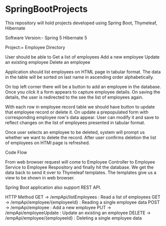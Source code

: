 # SpringBootProjects
This repository will hold projects developed using Spring Boot, Thymeleaf, Hibernate

Software Version:- Spring 5
		   Hibernate 5

Project:= Employee Directory

User should be able to
	Get a list of employees
	Add a new employee
	Update an existing employee
	Delete an employee
  

Application should list employees on HTML page in tabular format. The data in the table will be sorted on last name in ascending order alphabetically.

On top left corner there will be a button to add an employee in the database. Once you click it a form appears to capture employee details. On saving the details, the user is redirected to the see the list of employees again.

With each row in employee record table we should have button to update that employee record or delete it. On update a prepopulated form with corresponding employee row's data appear. User can modify it and save to reflect changes on the list of employees presented in tabular format.

Once user selects an employee to be deleted, system will prompt us whether we want to delete the record. After user confirms deletion the list of employees on HTMl page is refreshed. 


Code Flow

From web browser request will come to Employee Controller to Employee Service to Employee Respository and finally hit the database.
We get the data back to send it over to Thymeleaf templates. The templates give us a view to be shown in web browser.

Spring Boot application also support REST API.

HTTP Method
  GET      -> /empApi/listEmployees :  Read a list of employees
  GET      -> /empApi/employee/{employeeId} : Reading a single employee data
  POST     -> /empApi/employee : Add a new employee
  PUT     -> /empApi/employeeUpdate : Update an existing an employee
  DELETE  -> /empApi/employee/{employeeId} : Deleting a single employee data

